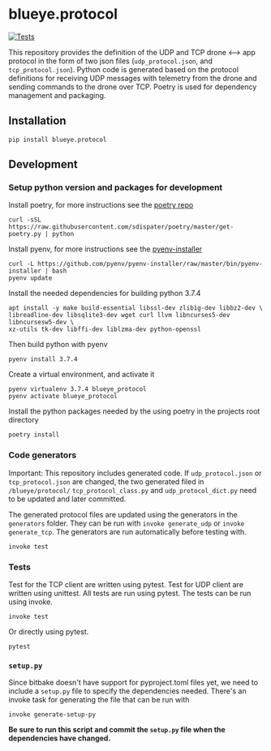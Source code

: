 # blueye.protocol
[![Tests](https://github.com/BluEye-Robotics/blueye.protocol/workflows/PythonTests/badge.svg)](https://github.com/BluEye-Robotics/blueye.protocol/actions)

This repository provides the definition of the UDP and TCP drone <--> app protocol in the form of two json files (`udp_protocol.json`, and `tcp_protocol.json`). Python code is generated based on the protocol definitions for receiving UDP messages with telemetry from the drone and sending commands to the drone over TCP.
Poetry is used for dependency management and packaging.

## Installation
```shell
pip install blueye.protocol
```

## Development

### Setup python version and packages for development
Install poetry, for more instructions see the [poetry repo](https://github.com/sdispater/poetry)

``` shell
curl -sSL https://raw.githubusercontent.com/sdispater/poetry/master/get-poetry.py | python
```

Install pyenv, for more instructions see the [pyenv-installer](https://github.com/pyenv/pyenv-installer)

``` shell
curl -L https://github.com/pyenv/pyenv-installer/raw/master/bin/pyenv-installer | bash
pyenv update
```

Install the needed dependencies for building python 3.7.4
``` shell
apt install -y make build-essential libssl-dev zlib1g-dev libbz2-dev \
libreadline-dev libsqlite3-dev wget curl llvm libncurses5-dev libncursesw5-dev \
xz-utils tk-dev libffi-dev liblzma-dev python-openssl
```
Then build python with pyenv
``` shell
pyenv install 3.7.4
```

Create a virtual environment, and activate it
``` shell
pyenv virtualenv 3.7.4 blueye_protocol
pyenv activate blueye_protocol
```

Install the python packages needed by the using poetry in the projects root directory

``` shell
poetry install
```

### Code generators
Important: This repository includes generated code. If `udp_protocol.json` or `tcp_protocol.json` are changed, the two generated filed in `/blueye/protocol/` `tcp_protocol_class.py` and `udp_protocol_dict.py` need to be updated and later committed.

The generated protocol files are updated using the generators in the `generators` folder. They can be run with `invoke generate_udp` or `invoke generate_tcp`. The generators are run automatically before testing with.

``` shell
invoke test
```

### Tests
Test for the TCP client are written using pytest. Test for UDP client are written using unittest. All tests are run using pytest. The tests can be run using invoke.

``` shell
invoke test
```
Or directly using pytest.

``` shell
pytest
```

### `setup.py`
Since bitbake doesn't have support for pyproject.toml files yet, we need to include a
`setup.py` file to specify the dependencies needed. There's an invoke task for
generating the file that can be run with
``` shell
invoke generate-setup-py
```

**Be sure to run this script and commit the `setup.py` file when the dependencies have
changed.**
